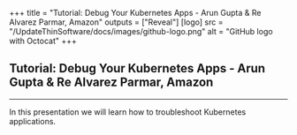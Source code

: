 +++
title = "Tutorial: Debug Your Kubernetes Apps - Arun Gupta & Re Alvarez Parmar, Amazon"
outputs = ["Reveal"]
[logo]
src = "/UpdateThinSoftware/docs/images/github-logo.png"
alt = "GitHub logo with Octocat"
+++

## Tutorial: Debug Your Kubernetes Apps - Arun Gupta & Re Alvarez Parmar, Amazon


---

In this presentation we will learn how to troubleshoot Kubernetes applications. 

